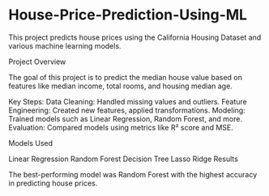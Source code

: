 # House-Price-Prediction-Using-ML


This project predicts house prices using the California Housing Dataset and various machine learning models.

Project Overview

The goal of this project is to predict the median house value based on features like median income, total rooms, and housing median age.

Key Steps:
Data Cleaning: Handled missing values and outliers.
Feature Engineering: Created new features, applied transformations.
Modeling: Trained models such as Linear Regression, Random Forest, and more.
Evaluation: Compared models using metrics like R² score and MSE.



Models Used

Linear Regression
Random Forest
Decision Tree
Lasso
Ridge
Results

The best-performing model was Random Forest with the highest accuracy in predicting house prices.

